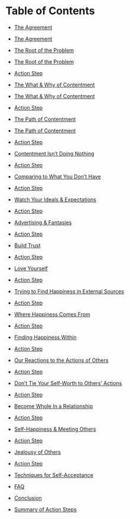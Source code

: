 Table of Contents
=================

* [The Agreement](the-agreement/README.md)
 * [The Agreement](the-agreement/the-agreement.md)

* [The Root of the Problem](the-root-of-the-problem/README.md)
 * [The Root of the Problem](the-root-of-the-problem/section1.md)
 * [Action Step](the-root-of-the-problem/action-step.md)

* [The What & Why of Contentment](the-what-and-why-of-contentment/README.md)
 * [The What & Why of Contentment](the-what-and-why-of-contentment/the-what-and-why-of-contentment.md)
 * [Action Step](the-what-and-why-of-contentment/action-step.md)

* [The Path of Contentment](the-path-of-contentment/README.md)
 * [The Path of Contentment](the-path-of-contentment/the-path-of-contentment.md)
 * [Action Step](the-what-and-why-of-contentment/action-step.md)

* [Contentment Isn’t Doing Nothing](contentment-isn't-doing-nothing/README.md)
 * [Action Step](the-what-and-why-of-contentment/action-step.md)

* [Comparing to What You Don’t Have](comparing-to-what-others-have/README.md)
 * [Action Step](the-what-and-why-of-contentment/action-step.md)

* [Watch Your Ideals & Expectations]()
 * [Action Step](the-what-and-why-of-contentment/action-step.md)

* [Advertising & Fantasies]()
 * [Action Step](the-what-and-why-of-contentment/action-step.md)

* [Build Trust]()
 * [Action Step](the-what-and-why-of-contentment/action-step.md)

* [Love Yourself]()
 * [Action Step](the-what-and-why-of-contentment/action-step.md)

* [Trying to Find Happiness in External Sources]()
 * [Action Step](the-what-and-why-of-contentment/action-step.md)

* [Where Happiness Comes From]()
 * [Action Step](the-what-and-why-of-contentment/action-step.md)

* [Finding Happiness Within]()
 * [Action Step](the-what-and-why-of-contentment/action-step.md)

* [Our Reactions to the Actions of Others]()
 * [Action Step](the-what-and-why-of-contentment/action-step.md)

* [Don’t Tie Your Self-Worth to Others’ Actions]()
 * [Action Step](the-what-and-why-of-contentment/action-step.md)

* [Become Whole In a Relationship]()
 * [Action Step](the-what-and-why-of-contentment/action-step.md)

* [Self-Happiness & Meeting Others]()
 * [Action Step](the-what-and-why-of-contentment/action-step.md)

* [Jealousy of Others]()
 * [Action Step](the-what-and-why-of-contentment/action-step.md)

* [Techniques for Self-Acceptance]()

* [FAQ]()

* [Conclusion]()

* [Summary of Action Steps]()
